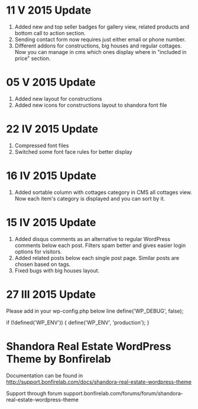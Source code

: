 # 11 V 2015 Update

1. Added new and top seller badges for gallery view, related products and bottom call to action section.
2. Sending contact form now requires just either email or phone number.
3. Different addons for constructions, big houses and regular cottages. Now you can manage in cms which ones display where in "included in price" section.

# 05 V 2015 Update

1. Added new layout for constructions
2. Added new icons for constructions layout to shandora font file

# 22 IV 2015 Update

1. Compressed font files
2. Switched some font face rules for better display

# 16 IV 2015 Update

1. Added sortable column with cottages category in CMS all cottages view. Now each item's category is displayed and you can sort by it.

# 15 IV 2015 Update

1. Added disqus comments as an alternative to regular WordPress comments below each post. Filters spam better and gives easier login options for visitors.
2. Added related posts below each single post page. Similar posts are chosen based on tags.
3. Fixed bugs with big houses layout.

# 27 III 2015 Update

Please add in your wp-config.php below line define('WP_DEBUG', false);

if (!defined('WP_ENV')) {
	define('WP_ENV', 'production');
}

# Shandora Real Estate WordPress Theme by Bonfirelab

Documentation can be found in http://support.bonfirelab.com/docs/shandora-real-estate-wordpress-theme

Support through forum
support.bonfirelab.com/forums/forum/shandora-real-estate-wordpress-theme

